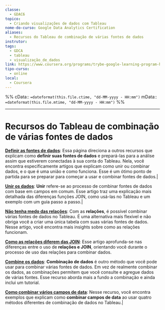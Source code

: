 ```yaml
---
classe:
  - GDAC6
topico:
  - Criando visualizações de dados com Tableau
nome-do-curso: Google Data Analytics Certification
aliases:
  - Recursos do Tableau de combinação de várias fontes de dados
instrutor: 
tags:
  - GDCA
  - tableau
  - visualização_de_dados
link: https://www.coursera.org/programs/trybe-google-learning-program-hrevt/professional-certificates/google-data-analytics?collectionId=twDTY
tipo-curso:
  - online
local:
  - Coursera
---
```

%%
cData:: `=dateformat(this.file.ctime, "dd-MM-yyyy - HH:mm")`
mData:: `=dateformat(this.file.mtime, "dd-MM-yyyy - HH:mm")`
%%
____
# Recursos do Tableau de combinação de várias fontes de dados 

[**Definir as fontes de dados**](https://help.tableau.com/current/pro/desktop/en-us/datasource_prepare.htm): Essa página direciona a outros recursos que explicam como **definir suas fontes de dados** e prepará-las para a análise assim que estiverem conectadas à sua conta do Tableau. Nela, você encontra especificamente artigos que explicam como unir ou combinar dados, e o que é uma união e como funciona. Esse é um ótimo ponto de partida para se preparar para começar a usar e combinar fontes de dados.|

[**Unir os dados**](https://help.tableau.com/current/pro/desktop/en-us/joining_tables.htm): **Unir** refere-se ao processo de combinar fontes de dados com base em campos em comum. Esse artigo traz uma explicação mais detalhada das diferenças funções JOIN, como usá-las no Tableau e um exemplo com um guia passo a passo.|

[**Não tenha medo das relações**](https://help.tableau.com/v2020.2/pro/desktop/en-us/datasource_dont_be_scared.htm): Com as **relações**, é possível combinar várias fontes de dados no Tableau. É uma alternativa mais flexível e não obriga você a criar uma única tabela com suas várias fontes de dados. Nesse artigo, você encontra mais insights sobre como as relações funcionam.

[**Como as relações diferem das JOIN**](https://help.tableau.com/current/online/en-us/datasource_relationships_learnmorepage.htm): Esse artigo aprofunda-se nas diferenças entre o uso de **relações e JOIN**, orientando você durante o processo de uso das relações para combinar dados.

[**Combine os dados**](https://help.tableau.com/current/pro/desktop/en-us/multiple_connections.htm): **Combinação de dados** é outro método que você pode usar para combinar várias fontes de dados. Em vez de realmente combinar os dados, as combinações permitem que você consulte e agregue dados de várias fontes. Esse recurso aborda mais a fundo a combinação e ainda inclui um tutorial.

[**Como combinar vários campos de data**](https://kb.tableau.com/articles/howto/combining-start-and-end-dates-into-a-single-axis): Nesse recurso, você encontra exemplos que explicam como **combinar campos de data** ao usar quatro métodos diferentes de combinação de dados no Tableau.|